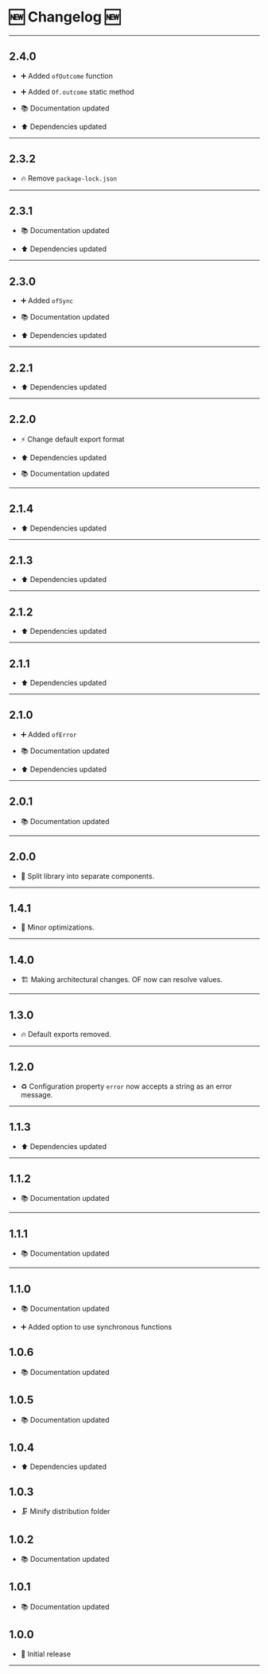 # 🆕 Changelog 🆕

---

## 2.4.0

-   ➕ Added `ofOutcome` function

-   ➕ Added `Of.outcome` static method

-   📚 Documentation updated

-   ⬆️ Dependencies updated

---

## 2.3.2

-   🔥 Remove `package-lock.json`

---

## 2.3.1

-   📚 Documentation updated

-   ⬆️ Dependencies updated

---

## 2.3.0

-   ➕ Added `ofSync`

-   📚 Documentation updated

-   ⬆️ Dependencies updated

---

## 2.2.1

-   ⬆️ Dependencies updated

---

## 2.2.0

-   ⚡️ Change default export format

-   ⬆️ Dependencies updated

-   📚 Documentation updated

---

## 2.1.4

-   ⬆️ Dependencies updated

---

## 2.1.3

-   ⬆️ Dependencies updated

---

## 2.1.2

-   ⬆️ Dependencies updated

---

## 2.1.1

-   ⬆️ Dependencies updated

---

## 2.1.0

-   ➕ Added `ofError`

-   📚 Documentation updated

-   ⬆️ Dependencies updated

---

## 2.0.1

-   📚 Documentation updated

---

## 2.0.0

-   🐎️ Split library into separate components.

---

## 1.4.1

-   🐎️ Minor optimizations.

---

## 1.4.0

-   🏗️️ Making architectural changes. OF now can resolve values.

---

## 1.3.0

-   🔥️ Default exports removed.

---

## 1.2.0

-   ♻️ Configuration property `error` now accepts a string as an error message.

---

## 1.1.3

-   ⬆️ Dependencies updated

---

## 1.1.2

-   📚 Documentation updated

---

## 1.1.1

-   📚 Documentation updated

---

## 1.1.0

-   📚 Documentation updated

-   ➕ Added option to use synchronous functions

## 1.0.6

-   📚 Documentation updated

## 1.0.5

-   📚 Documentation updated

## 1.0.4

-   ⬆️ Dependencies updated

## 1.0.3

-   🗜️ Minify distribution folder

## 1.0.2

-   📚 Documentation updated

## 1.0.1

-   📚 Documentation updated

## 1.0.0

-   🎉 Initial release

---
